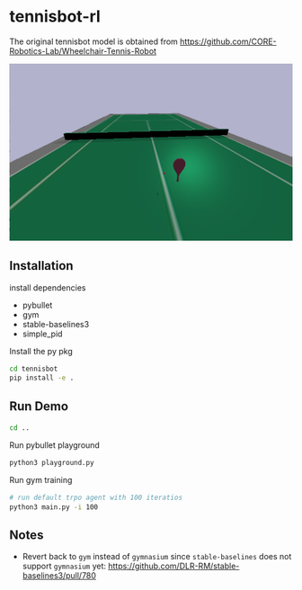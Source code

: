 # tennisbot-rl

The original tennisbot model is obtained from https://github.com/CORE-Robotics-Lab/Wheelchair-Tennis-Robot

![](pybullet_env.png)

## Installation

install dependencies
 - pybullet
 - gym
 - stable-baselines3
 - simple_pid

Install the py pkg
```bash
cd tennisbot
pip install -e . 
```

## Run Demo

```bash
cd ..
```

Run pybullet playground
```bash
python3 playground.py
```

Run gym training
```bash
# run default trpo agent with 100 iteratios
python3 main.py -i 100
```

## Notes
 - Revert back to `gym` instead of `gymnasium` since `stable-baselines` does not support `gymnasium` yet: https://github.com/DLR-RM/stable-baselines3/pull/780
